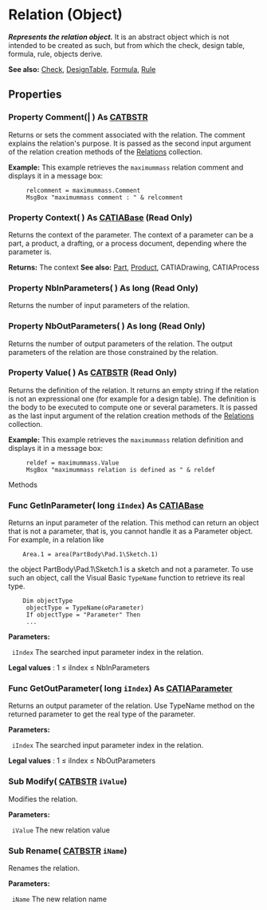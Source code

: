 # Relation (Object)

**_Represents the relation object._**
It is an abstract object which is not intended to be created as such, but from which the check, design table, formula, rule, objects derive.

**See also:**      [Check](../KnowledgeInterfaces/interface_Check_5408.md), [DesignTable](../KnowledgeInterfaces/interface_DesignTable_25284.md), [Formula](../KnowledgeInterfaces/interface_Formula_11046.md), [Rule](../KnowledgeInterfaces/interface_Rule_3720.md)

## Properties

### Property **Comment**(| ) As [CATBSTR](../System/typedef_CATBSTR_8129.md)

   Returns or sets the comment associated with the relation. The comment explains the relation's purpose. It is passed as the second input argument of the relation creation methods of the [Relations](../KnowledgeInterfaces/interface_Relations_18301.md) collection.

**Example:**      This example retrieves the `maximummass` relation comment and displays it in a message box:

```VBScript
     relcomment = maximummass.Comment
     MsgBox "maximummass comment : " & relcomment

```

### Property **Context**( ) As [CATIABase](../System/interface_AnyObject_17321.md) (Read Only)

   Returns the context of the parameter.
The context of a parameter can be a part, a product, a drafting, or a process document, depending where the parameter is.

**Returns:**      The context  **See also:**      [Part](../MecModInterfaces/interface_Part_3788.md), [Product](../ProductStructureInterfaces/interface_Product_11223.md), CATIADrawing, CATIAProcess  
### Property **NbInParameters**( ) As long (Read Only)

   Returns the number of input parameters of the relation.  
### Property **NbOutParameters**( ) As long (Read Only)

   Returns the number of output parameters of the relation.
The output parameters of the relation are those constrained by the relation.  
### Property **Value**( ) As [CATBSTR](../System/typedef_CATBSTR_8129.md) (Read Only)

   Returns the definition of the relation. It returns an empty string if the relation is not an expressional one (for example for a design table). The definition is the body to be executed to compute one or several parameters. It is passed as the last input argument of the relation creation methods of the [Relations](../KnowledgeInterfaces/interface_Relations_18301.md) collection.

**Example:**      This example retrieves the `maximummass` relation definition and displays it in a message box:

```VBScript
     reldef = maximummass.Value
     MsgBox "maximummass relation is defined as " & reldef

```

Methods

### Func **GetInParameter**( long  `iIndex`) As [CATIABase](../System/interface_AnyObject_17321.md)

   Returns an input parameter of the relation.
This method can return an object that is not a parameter, that is, you cannot handle it as a Parameter object. For example, in a relation like

```VBScript
    Area.1 = area(PartBody\Pad.1\Sketch.1)
```

the object PartBody\Pad.1\Sketch.1 is a sketch and not a parameter.
To use such an object, call the Visual Basic `TypeName` function to retrieve its real type.

```VBScript
    Dim objectType
     objectType = TypeName(oParameter)
     If objectType = "Parameter" Then
     ...
```

**Parameters:**

` iIndex`      The searched input parameter index in the relation.

**Legal values** : 1 ≤ iIndex ≤
NbInParameters 
### Func **GetOutParameter**( long  `iIndex`) As [CATIAParameter](../KnowledgeInterfaces/interface_Parameter_17963.md)

   Returns an output parameter of the relation. Use TypeName method on the returned parameter to get the real type of the parameter.

**Parameters:**

` iIndex`      The searched input parameter index in the relation.

**Legal values** : 1 ≤ iIndex ≤
NbOutParameters 
### Sub **Modify**( [CATBSTR](../System/typedef_CATBSTR_8129.md)  `iValue`)

   Modifies the relation.

**Parameters:**

` iValue`      The new relation value

### Sub **Rename**( [CATBSTR](../System/typedef_CATBSTR_8129.md)  `iName`)

   Renames the relation.

**Parameters:**

` iName`      The new relation name